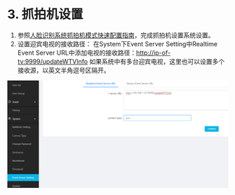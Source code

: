 # 3. 抓拍机设置

1. 参照[人脸识别系统抓拍机模式快速配置指南]()，完成抓拍机设置系统设置。
2. 设置迎宾电视的接收路径：
   在System下Event Server Setting中Realtime Event Server URL中添加电视的接收路径：[http://ip-of-tv:9999/updateWTVInfo](http://192.168.1.130:9999/updateWTVInfo")
   如果系统中有多台迎宾电视，这里也可以设置多个接收源，以英文半角逗号区隔开。

![img](../../../imgs/image2019-1-15_11-48-59.png)

